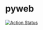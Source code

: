 # pyweb

[![Action Status](https://github.com/lobnek/pyweb/workflows/Test/badge.svg)](https://github.com/lobnek/pyweb/actions/)

